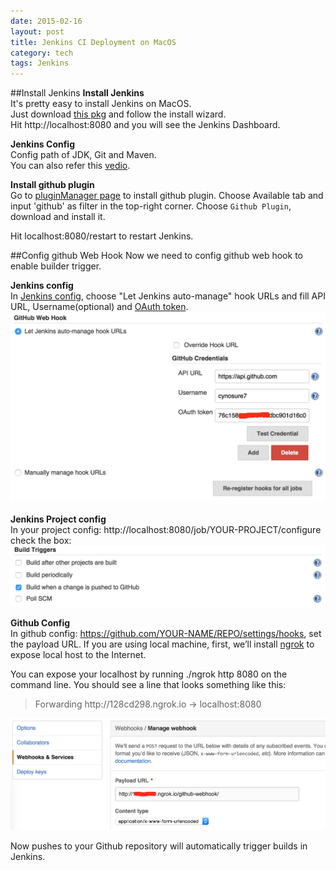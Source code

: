 ```yaml
---
date: 2015-02-16
layout: post
title: Jenkins CI Deployment on MacOS
category: tech
tags: Jenkins
---
```

##Install Jenkins
**Install Jenkins**  
It's pretty easy to install Jenkins on MacOS.  
Just download [this pkg](http://mirrors.jenkins-ci.org/osx/latest) and follow the install wizard.  
Hit http://localhost:8080 and you will see the Jenkins Dashboard.

**Jenkins Config**  
Config path of JDK, Git and Maven.  
You can also refer this [vedio](https://www.youtube.com/watch?v=lTQGi5jzjvo).

**Install github plugin**  
Go to [pluginManager page](http://localhost:8080/pluginManager/) to install github plugin.
Choose Available tab and input 'github' as filter in the top-right corner.
Choose `Github Plugin`, download and install it.

Hit localhost:8080/restart to restart Jenkins.

##Config github Web Hook
Now we need to config github web hook to enable builder trigger.

**Jenkins config**  
In [Jenkins config](http://localhost:8080/configure), choose "Let Jenkins auto-manage" hook URLs and fill API URL, Username(optional) and [OAuth token](https://help.github.com/articles/creating-an-access-token-for-command-line-use/).
![GithubWebHook.png](/images/process/GithubWebHook.png)

**Jenkins Project config**  
In your project config: http://localhost:8080/job/YOUR-PROJECT/configure
check the box:
![BuilderTriggers](/images/process/BuilderTriggers.png)

**Github Config**  
In github config: https://github.com/YOUR-NAME/REPO/settings/hooks, set the payload URL. If you are using local machine, first, we’ll install [ngrok](https://ngrok.com/download) to expose local host to the Internet.

You can expose your localhost by running ./ngrok http 8080 on the command line. You should see a line that looks something like this:
>Forwarding  http\://128cd298.ngrok.io -> localhost:8080 

![BuilderTriggers](/images/process/payloadURL.png)

Now pushes to your Github repository will automatically trigger builds in Jenkins.

